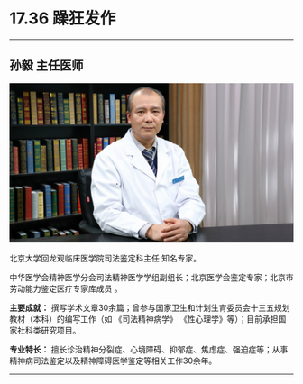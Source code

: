 # 17.36 躁狂发作

---

## 孙毅 主任医师

![1683956292495](image/c17_036/1683956292495.png)

北京大学回龙观临床医学院司法鉴定科主任 知名专家。

中华医学会精神医学分会司法精神医学学组副组长；北京医学会鉴定专家；北京市劳动能力鉴定医疗专家库成员 。


**主要成就：** 撰写学术文章30余篇；曾参与国家卫生和计划生育委员会十三五规划教材（本科）的编写工作（如 《司法精神病学》 《性心理学》等）；目前承担国家社科类研究项目。


**专业特长：** 擅长诊治精神分裂症、心境障碍、抑郁症、焦虑症、强迫症等；从事精神病司法鉴定以及精神障碍医学鉴定等相关工作30余年。

---
